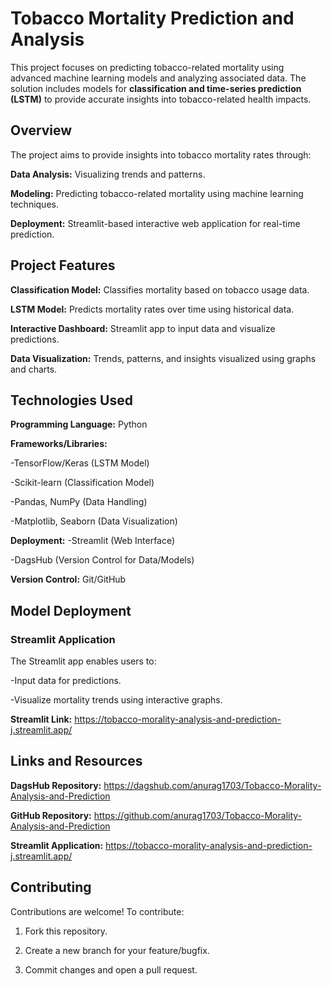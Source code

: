 # Tobacco Mortality Prediction and Analysis
This project focuses on predicting tobacco-related mortality using advanced machine learning models and analyzing associated data. The solution includes models for **classification and time-series prediction (LSTM)** to provide accurate insights into tobacco-related health impacts.

## Overview
The project aims to provide insights into tobacco mortality rates through:

**Data Analysis:** Visualizing trends and patterns.

**Modeling:** Predicting tobacco-related mortality using machine learning techniques.

**Deployment:** Streamlit-based interactive web application for real-time prediction.

## Project Features
**Classification Model:** Classifies mortality based on tobacco usage data.

**LSTM Model:** Predicts mortality rates over time using historical data.

**Interactive Dashboard:** Streamlit app to input data and visualize predictions.

**Data Visualization:** Trends, patterns, and insights visualized using graphs and charts.

## Technologies Used
**Programming Language:** Python

**Frameworks/Libraries:**

-TensorFlow/Keras (LSTM Model)

-Scikit-learn (Classification Model)

-Pandas, NumPy (Data Handling)

-Matplotlib, Seaborn (Data Visualization)

**Deployment:**
-Streamlit (Web Interface)

-DagsHub (Version Control for Data/Models)

**Version Control:** Git/GitHub


## Model Deployment
### Streamlit Application
The Streamlit app enables users to:

-Input data for predictions.

-Visualize mortality trends using interactive graphs.

**Streamlit Link:** https://tobacco-morality-analysis-and-prediction-j.streamlit.app/

## Links and Resources
**DagsHub Repository:** https://dagshub.com/anurag1703/Tobacco-Morality-Analysis-and-Prediction


**GitHub Repository:** https://github.com/anurag1703/Tobacco-Morality-Analysis-and-Prediction


**Streamlit Application:** https://tobacco-morality-analysis-and-prediction-j.streamlit.app/


## Contributing
Contributions are welcome! To contribute:

1. Fork this repository.

2. Create a new branch for your feature/bugfix.

3. Commit changes and open a pull request.
